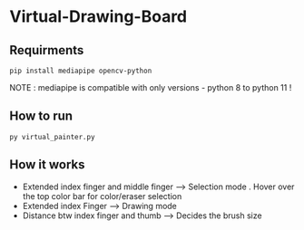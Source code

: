 # Virtual-Drawing-Board

 ## Requirments 

`pip install mediapipe opencv-python`

NOTE : mediapipe is compatible with only versions - python 8 to python 11 !


## How to run 

`py virtual_painter.py`


## How it works

- Extended index finger and middle finger --> Selection mode . Hover over the top color bar for color/eraser selection
- Extended index Finger -->  Drawing mode
- Distance btw index finger and thumb --> Decides the brush size
